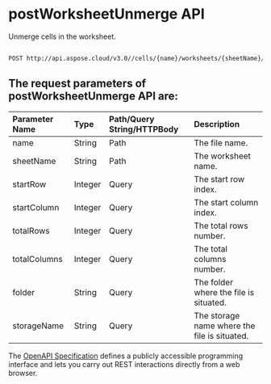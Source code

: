 # **postWorksheetUnmerge API**

Unmerge cells in the worksheet. 

```bash

POST http://api.aspose.cloud/v3.0//cells/{name}/worksheets/{sheetName}/cells/unmerge

```

## The request parameters of **postWorksheetUnmerge** API are: 

| Parameter Name | Type | Path/Query String/HTTPBody | Description | 
| :- | :- | :- |:- | 
|name|String|Path|The file name.|
|sheetName|String|Path|The worksheet name.|
|startRow|Integer|Query|The start row index.|
|startColumn|Integer|Query|The start column index.|
|totalRows|Integer|Query|The total rows number.|
|totalColumns|Integer|Query|The total columns number.|
|folder|String|Query|The folder where the file is situated.|
|storageName|String|Query|The storage name where the file is situated.|


The [OpenAPI Specification](https://reference.aspose.cloud/cells/#/CellsController/PostWorksheetUnmerge) defines a publicly accessible programming interface and lets you carry out REST interactions directly from a web browser.
